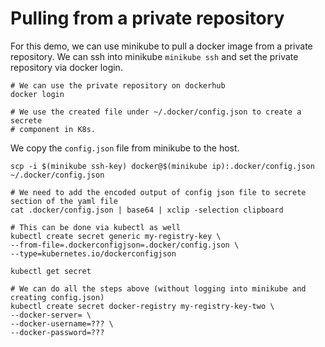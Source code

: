 # Pulling from a private repository

For this demo, we can use minikube to pull a docker image from a private repository. We can ssh into minikube `minikube ssh` and set the private repository via docker login.

    # We can use the private repository on dockerhub
    docker login

    # We use the created file under ~/.docker/config.json to create a secrete
    # component in K8s.

We copy the `config.json` file from minikube to the host.

    scp -i $(minikube ssh-key) docker@$(minikube ip):.docker/config.json ~/.docker/config.json
    
    # We need to add the encoded output of config json file to secrete section of the yaml file
    cat .docker/config.json | base64 | xclip -selection clipboard

    # This can be done via kubectl as well
    kubectl create secret generic my-registry-key \
    --from-file=.dockerconfigjson=.docker/config.json \
    --type=kubernetes.io/dockerconfigjson

    kubectl get secret

    # We can do all the steps above (without logging into minikube and creating config.json)
    kubectl create secret docker-registry my-registry-key-two \
    --docker-server= \
    --docker-username=??? \
    --docker-password=???